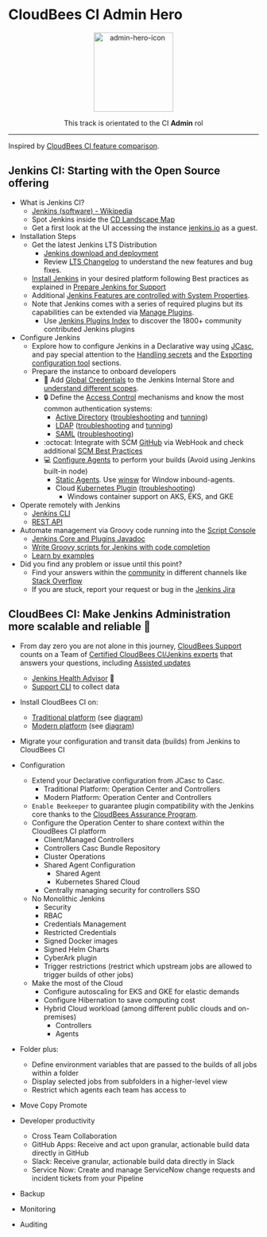 # CloudBees CI Admin Hero

<p align="center">
  <img alt="admin-hero-icon" src="https://www.jenkins.io/images/logos/jenkins-is-the-way/jenkins-is-the-way.png" height="160" />
  <p align="center">This track is orientated to the CI <strong>Admin</strong> rol</p>
</p>

---

Inspired by [CloudBees CI feature comparison](https://docs.cloudbees.com/docs/cloudbees-ci/latest/feature-definition).

## Jenkins CI: Starting with the Open Source offering

* What is Jenkins CI?
  * [Jenkins (software) - Wikipedia](https://en.wikipedia.org/wiki/Jenkins_(software))
  * Spot Jenkins inside the [CD Landscape Map](https://landscape.cd.foundation/)
  * Get a first look at the UI accessing the instance [jenkins.io](https://ci.jenkins.io/) as a guest.
* Installation Steps
  * Get the latest Jenkins LTS Distribution
    * [Jenkins download and deployment](https://www.jenkins.io/download/)
    * Review [LTS Changelog](https://www.jenkins.io/changelog-stable/) to understand the new features and bug fixes.
  * [Install Jenkins](https://www.jenkins.io/doc/book/installing/) in your desired platform following Best practices as explained in [Prepare Jenkins for Support](https://docs.cloudbees.com/docs/cloudbees-ci-kb/latest/best-practices/prepare-jenkins-for-support)
  * Additional [Jenkins Features are controlled with System Properties](https://www.jenkins.io/doc/book/managing/system-properties/).
  * Note that Jenkins comes with a series of required plugins but its capabilities can be extended via [Manage Plugins](https://www.jenkins.io/doc/book/managing/plugins/).
    * Use [Jenkins Plugins Index](https://plugins.jenkins.io/) to discover the 1800+ community contributed Jenkins plugins
* Configure Jenkins
  * Explore how to configure Jenkins in a Declarative way using [JCasc](https://github.com/jenkinsci/configuration-as-code-plugin), and pay special attention to the [Handling secrets](https://github.com/jenkinsci/configuration-as-code-plugin/blob/master/docs/features/secrets.adoc) and the [Exporting configuration tool](https://github.com/jenkinsci/configuration-as-code-plugin/blob/master/docs/features/configExport.md) sections.
  * Prepare the instance to onboard developers
    * 🔑 Add [Global Credentials](https://www.jenkins.io/doc/book/using/using-credentials/#adding-new-global-credentials) to the Jenkins Internal Store and [understand different scopes](https://github.com/jenkinsci/credentials-plugin/blob/master/docs/user.adoc#credentials-scopes).
    * 🔒 Define the [Access Control](https://www.jenkins.io/doc/book/security/managing-security/#access-control) mechanisms and know the most common authentication systems:
      * [Active Directory](https://plugins.jenkins.io/active-directory/) ([troubleshooting](https://docs.cloudbees.com/docs/cloudbees-ci-kb/latest/troubleshooting-guides/cannot-make-my-ad-configuration-to-work) and [tunning](https://docs.cloudbees.com/docs/cloudbees-ci-kb/latest/troubleshooting-guides/the-log-in-with-ad-plugin-is-very-slow))
      * [LDAP](https://plugins.jenkins.io/ldap/) ([troubleshooting](https://docs.cloudbees.com/docs/cloudbees-ci-kb/latest/troubleshooting-guides/cannot-make-my-ldap-configuration-to-work) and [tunning](https://docs.cloudbees.com/docs/cloudbees-ci-kb/latest/troubleshooting-guides/the-log-in-with-ldap-plugin-is-very-slow))
      * [SAML](https://plugins.jenkins.io/saml/) ([troubleshooting](https://github.com/jenkinsci/saml-plugin/blob/main/doc/TROUBLESHOOTING.md))
    * :octocat: Integrate with SCM [GitHub](https://docs.cloudbees.com/docs/cloudbees-ci-kb/latest/client-and-managed-masters/github-webhook-configuration) via WebHook and check additional [SCM Best Practices](https://docs.cloudbees.com/docs/cloudbees-ci-kb/latest/best-practices/scm-best-practices)
    * 💻 [Configure Agents](https://www.jenkins.io/doc/book/managing/nodes/#managing-nodes) to perform your builds (Avoid using Jenkins built-in node)
      * [Static Agents](https://docs.cloudbees.com/docs/cloudbees-ci/latest/cloud-admin-guide/agents#static-agents). Use [winsw](https://github.com/winsw/winsw) for Window inbound-agents.
      * Cloud [Kubernetes Plugin](https://plugins.jenkins.io/kubernetes/) ([troubleshooting](https://docs.cloudbees.com/docs/cloudbees-ci-kb/latest/required-data/required-data-kubernetes-cloud))
        * Windows container support on AKS, EKS, and GKE
* Operate remotely with Jenkins
  * [Jenkins CLI](https://www.jenkins.io/doc/book/managing/cli/)
  * [REST API](https://www.jenkins.io/doc/book/using/remote-access-api/)
* Automate management via Groovy code running into the [Script Console](https://www.jenkins.io/doc/book/managing/script-console/)
  * [Jenkins Core and Plugins Javadoc](https://javadoc.jenkins.io/)
  * [Write Groovy scripts for Jenkins with code completion](https://www.mdoninger.de/2011/11/07/write-groovy-scripts-for-jenkins-with-code-completion.html)
  * [Learn by examples](https://www.jenkins.io/doc/book/managing/script-console/#example-groovy-scripts)
* Did you find any problem or issue until this point?
  * Find your answers within the [community](https://community.jenkins.io/) in different channels like [Stack Overflow](https://stackoverflow.com/questions/tagged/jenkins)
  * If you are stuck, report your request or bug in the [Jenkins Jira](https://issues.jenkins.io/secure/Dashboard.jspa)

## CloudBees CI: Make Jenkins Administration more scalable and reliable 🚀

* From day zero you are not alone in this journey, [CloudBees Support](https://support.cloudbees.com/hc/en-us) counts on a Team of [Certified CloudBees CI/Jenkins experts](https://www.cloudbees.com/cloudbees-university/training-certifications) that answers your questions, including [Assisted updates](https://docs.cloudbees.com/docs/cloudbees-ci-kb/latest/required-data/required-data-upgrade-a-jenkins-instance)
  * [Jenkins Health Advisor](https://plugins.jenkins.io/cloudbees-jenkins-advisor/) 🏥
  * [Support CLI](https://docs.cloudbees.com/docs/cbsupport/latest/) to collect data
* Install CloudBees CI on:
  * [Traditional platform](https://docs.cloudbees.com/docs/cloudbees-ci/latest/architecture/ci-trad) (see [diagram](https://docs.cloudbees.com/docs/cloudbees-ci/latest/architecture/_images/cloudbees-ci-traditional-arch.574b6fc.svg))
  * [Modern platform](https://docs.cloudbees.com/docs/cloudbees-ci/latest/architecture/ci-cloud) (see [diagram](https://docs.cloudbees.com/docs/cloudbees-ci/latest/architecture/_images/k8s-ci-architecture.31527cd.svg))

* Migrate your configuration and transit data (builds) from Jenkins to CloudBees CI

* Configuration

  * Extend your Declarative configuration from JCasc to Casc.
    * Traditional Platform: Operation Center and Controllers
    * Modern Platform: Operation Center and Controllers
  * `Enable Beekeeper` to guarantee plugin compatibility with the Jenkins core thanks to the [CloudBees Assurance Program](https://docs.cloudbees.com/docs/admin-resources/latest/assurance-program/).
  * Configure the Operation Center to share context within the CloudBees CI platform
    * Client/Managed Controllers
    * Controllers Casc Bundle Repository
    * Cluster Operations
    * Shared Agent Configuration
      * Shared Agent
      * Kubernetes Shared Cloud
    * Centrally managing security for controllers SSO
  * No Monolithic Jenkins
    * Security
    * RBAC
    * Credentials Management
    * Restricted Credentials
    * Signed Docker images
    * Signed Helm Charts
    * CyberArk plugin
    * Trigger restrictions (restrict which upstream jobs are allowed to trigger builds of other jobs)
  * Make the most of the Cloud
    * Configure autoscaling for EKS and GKE for elastic demands
    * Configure Hibernation to save computing cost
    * Hybrid Cloud workload (among different public clouds and on-premises)
      * Controllers
      * Agents
* Folder plus:
  * Define environment variables that are passed to the builds of all jobs within a folder
  * Display selected jobs from subfolders in a higher-level view
  * Restrict which agents each team has access to

* Move Copy Promote



* Developer productivity
  * Cross Team Collaboration
  * GitHub Apps: Receive and act upon granular, actionable build data directly in GitHub
  * Slack: Receive granular, actionable build data directly in Slack
  * Service Now: Create and manage ServiceNow change requests and incident tickets from your Pipeline

* Backup
* Monitoring
* Auditing

